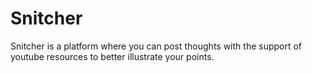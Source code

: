 # Snitcher

Snitcher is a platform where you can post thoughts with the support of youtube resources to better illustrate your points.
 
